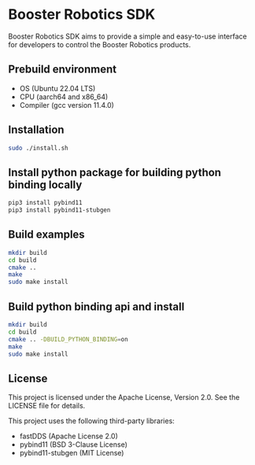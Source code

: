 # Booster Robotics SDK
Booster Robotics SDK aims to provide a simple and easy-to-use interface for developers to control the Booster Robotics products. 

## Prebuild environment
* OS  (Ubuntu 22.04 LTS)  
* CPU  (aarch64 and x86_64)   
* Compiler  (gcc version 11.4.0) 

## Installation
```bash
sudo ./install.sh
```

## Install python package for building python binding locally
```bash
pip3 install pybind11
pip3 install pybind11-stubgen
```

## Build examples
```bash
mkdir build
cd build
cmake ..
make
sudo make install
```

## Build python binding api and install
```bash
mkdir build
cd build
cmake .. -DBUILD_PYTHON_BINDING=on
make
sudo make install
```

## License

This project is licensed under the Apache License, Version 2.0. See the LICENSE file for details.

This project uses the following third-party libraries:
- fastDDS (Apache License 2.0)
- pybind11 (BSD 3-Clause License)
- pybind11-stubgen (MIT License)